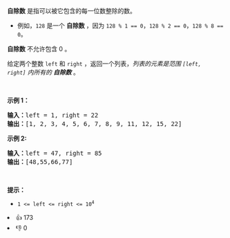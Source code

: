 <p><strong>自除数</strong><em>&nbsp;</em>是指可以被它包含的每一位数整除的数。</p>

<ul>
	<li>例如，<code>128</code> 是一个 <strong>自除数</strong> ，因为&nbsp;<code>128 % 1 == 0</code>，<code>128 % 2 == 0</code>，<code>128 % 8 == 0</code>。</li>
</ul>

<p><strong>自除数</strong> 不允许包含 0 。</p>

<p>给定两个整数&nbsp;<code>left</code>&nbsp;和&nbsp;<code>right</code> ，返回一个列表，<em>列表的元素是范围&nbsp;<code>[left, right]</code>&nbsp;内所有的 <strong>自除数</strong></em> 。</p>

<p>&nbsp;</p>

<p><strong>示例 1：</strong></p>

<pre>
<strong>输入：</strong>left = 1, right = 22
<strong>输出：</strong>[1, 2, 3, 4, 5, 6, 7, 8, 9, 11, 12, 15, 22]
</pre>

<p><strong>示例 2:</strong></p>

<pre>
<b>输入：</b>left = 47, right = 85
<b>输出：</b>[48,55,66,77]
</pre>

<p>&nbsp;</p>

<p><strong>提示：</strong></p>

<ul>
	<li><code>1 &lt;= left &lt;= right &lt;= 10<sup>4</sup></code></li>
</ul>
<div><li>👍 173</li><li>👎 0</li></div>